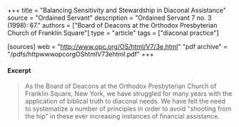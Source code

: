 +++
title = "Balancing Sensitivity and Stewardship in Diaconal Assistance"
source = "Ordained Servant"
description = "Ordained Servant 7 no. 3 (1998): 67."
authors = ["Board of Deacons at the Orthodox Presbyterian Church of Franklin Square"]
type = "article"
tags = ["diaconal practice"]

[sources]
web = "http://www.opc.org/OS/html/V7/3e.html"
"pdf archive" = "/pdfs/httpwwwopcorgOShtmlV73ehtml.pdf"
+++

#### Excerpt

> As the Board of Deacons at the Orthodox Presbyterian Church of Franklin Square, New York, we have struggled for many years with the application of biblical truth to diaconal needs. We have felt the need to systematize a number of principles in order to avoid "shooting from the hip" in these ever increasing instances of financial assistance.
